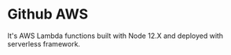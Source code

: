 # Github AWS 
It's AWS Lambda functions built with Node 12.X and deployed with serverless framework.
